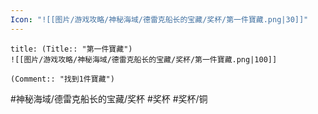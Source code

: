 ```yaml
---
Icon: "![[图片/游戏攻略/神秘海域/德雷克船长的宝藏/奖杯/第一件寶藏.png|30]]"
---
```

```ad-common-bronze-trophy
title: (Title:: "第一件寶藏")
![[图片/游戏攻略/神秘海域/德雷克船长的宝藏/奖杯/第一件寶藏.png|100]]

(Comment:: "找到1件寶藏")
```

#神秘海域/德雷克船长的宝藏/奖杯 #奖杯 #奖杯/铜
